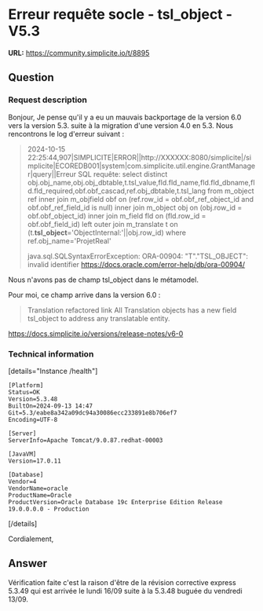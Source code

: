 # Erreur requête socle - tsl_object - V5.3

**URL:** https://community.simplicite.io/t/8895

## Question
### Request description

Bonjour,
Je pense qu'il y a eu un mauvais backportage de la version 6.0 vers la version 5.3. suite à la migration d'une version 4.0 en 5.3. Nous rencontrons le log d'erreur suivant  :

> 2024-10-15 22:25:44,907|SIMPLICITE|ERROR||http://XXXXXX:8080/simplicite|/simplicite|ECOREDB001|system|com.simplicite.util.engine.GrantManager|query||Erreur SQL requête: select distinct obj.obj_name,obj.obj_dbtable,t.tsl_value,fld.fld_name,fld.fld_dbname,fld.fld_required,obf.obf_cascad,ref.obj_dbtable,t.tsl_lang from m_object ref inner join m_objfield obf on (ref.row_id = obf.obf_ref_object_id and obf.obf_ref_field_id is null) inner join m_object obj on (obj.row_id = obf.obf_object_id) inner join m_field fld on (fld.row_id = obf.obf_field_id) left outer join m_translate t on (t.**tsl_object**='ObjectInternal:'||obj.row_id) where ref.obj_name='ProjetReal'
> 
> java.sql.SQLSyntaxErrorException: ORA-00904: "T"."TSL_OBJECT": invalid identifier
> https://docs.oracle.com/error-help/db/ora-00904/

Nous n'avons pas de champ tsl_object dans le métamodel.

Pour moi, ce champ arrive dans la version 6.0 :
> Translation refactored link 
> All Translation objects has a new field tsl_object to address any translatable entity.

https://docs.simplicite.io/versions/release-notes/v6-0

### Technical information

[details="Instance /health"]
```text
[Platform]
Status=OK
Version=5.3.48
BuiltOn=2024-09-13 14:47
Git=5.3/eabe8a342a09dc94a30086ecc233891e8b706ef7
Encoding=UTF-8

[Server]
ServerInfo=Apache Tomcat/9.0.87.redhat-00003

[JavaVM]
Version=17.0.11

[Database]
Vendor=4
VendorName=oracle
ProductName=Oracle
ProductVersion=Oracle Database 19c Enterprise Edition Release 19.0.0.0.0 - Production

```
[/details]

Cordialement,

## Answer
Vérification faite c'est la raison d'être de la révision corrective express 5.3.49 qui est arrivée le lundi 16/09 suite à la 5.3.48 buguée du vendredi 13/09.
